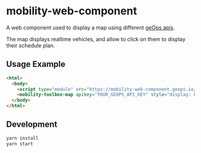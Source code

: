 # mobility-web-component

A web component used to display a map using different [geOps apis](https://developer.geops.io/).

The map displays realtime vehicles, and allow to click on them to display their schedule plan.


## Usage Example

```html
<html>
  <body>
    <script type="module" src="https://mobility-web-component.geops.io/index.js"></script>
    <mobility-toolbox-map apikey="YOUR_GEOPS_API_KEY" style="display: block;width: 400px;height: 800px;"></mobility-toolbox-map>
  </body>
</html>
```

## Development

```bash
yarn install
yarn start
```

